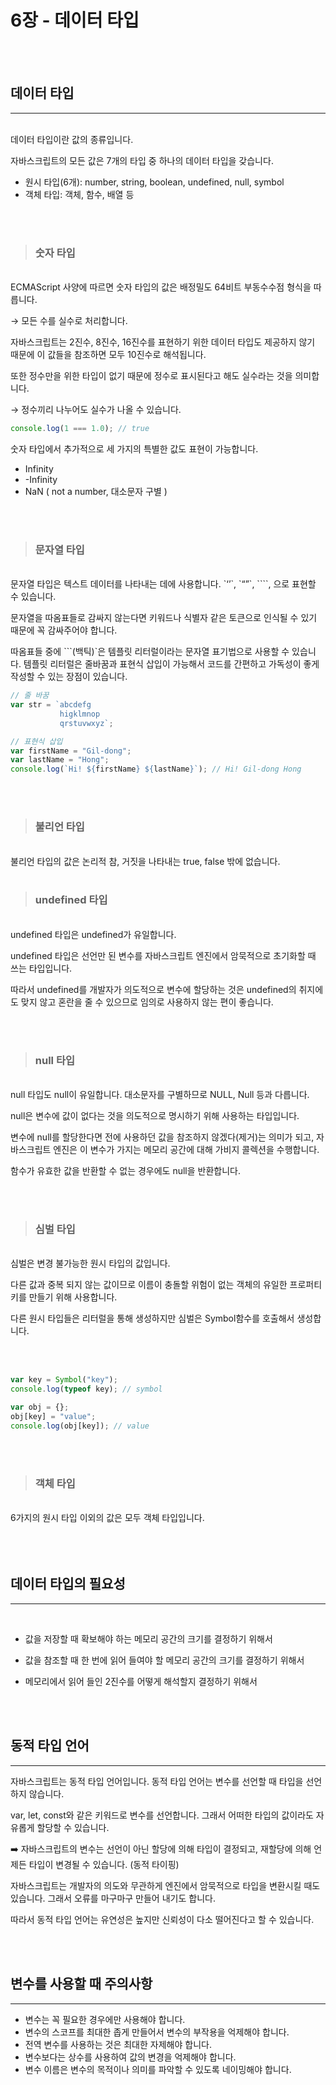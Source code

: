 # 6장 - 데이터 타입

<br>
<br>

## 데이터 타입

---

<br>
데이터 타입이란 값의 종류입니다.

자바스크립트의 모든 값은 7개의 타입 중 하나의 데이터 타입을 갖습니다.

- 원시 타입(6개): number, string, boolean, undefined, null, symbol
- 객체 타입: 객체, 함수, 배열 등

<br>
<br>

> ### 숫자 타입

<br>
ECMAScript 사양에 따르면 숫자 타입의 값은 배정밀도 64비트 부동수수점 형식을 따릅니다.

→ 모든 수를 실수로 처리합니다.

자바스크립트는 2진수, 8진수, 16진수를 표현하기 위한 데이터 타입도 제공하지 않기 때문에 이 값들을 참조하면 모두 10진수로 해석됩니다.

또한 정수만을 위한 타입이 없기 때문에 정수로 표시된다고 해도 실수라는 것을 의미합니다.

→ 정수끼리 나누어도 실수가 나올 수 있습니다.

```jsx
console.log(1 === 1.0); // true
```

숫자 타입에서 추가적으로 세 가지의 특별한 값도 표현이 가능합니다.

- Infinity
- -Infinity
- NaN ( not a number, 대소문자 구별 )

<br>
<br>

> ### 문자열 타입

<br>
문자열 타입은 텍스트 데이터를 나타내는 데에 사용합니다. `‘’`, `“”`, ````, 으로 표현할 수 있습니다.

문자열을 따옴표들로 감싸지 않는다면 키워드나 식별자 같은 토큰으로 인식될 수 있기 때문에 꼭 감싸주어야 합니다.

따옴표들 중에 ```(백틱)`은 템플릿 리터럴이라는 문자열 표기법으로 사용할 수 있습니다.
템플릿 리터럴은 줄바꿈과 표현식 삽입이 가능해서 코드를 간편하고 가독성이 좋게 작성할 수 있는 장점이 있습니다.

```jsx
// 줄 바꿈
var str = `abcdefg
		   higklmnop
		   qrstuvwxyz`;

// 표현식 삽입
var firstName = "Gil-dong";
var lastName = "Hong";
console.log(`Hi! ${firstName} ${lastName}`); // Hi! Gil-dong Hong
```

<br>
<br>

> ### 불리언 타입

<br>
불리언 타입의 값은 논리적 참, 거짓을 나타내는 true, false 밖에 없습니다.

<br>
<br>

> ### undefined 타입

<br>
undefined 타입은 undefined가 유일합니다.

undefined 타입은 선언만 된 변수를 자바스크립트 엔진에서 암묵적으로 초기화할 때 쓰는 타입입니다.

따라서 undefined를 개발자가 의도적으로 변수에 할당하는 것은 undefined의 취지에도 맞지 않고 혼란을 줄 수 있으므로 임의로 사용하지 않는 편이 좋습니다.

<br>
<br>

> ### null 타입

 <br>
null 타입도 null이 유일합니다. 대소문자를 구별하므로 NULL, Null 등과 다릅니다.

null은 변수에 값이 없다는 것을 의도적으로 명시하기 위해 사용하는 타입입니다.

변수에 null를 할당한다면 전에 사용하던 값을 참조하지 않겠다(제거)는 의미가 되고, 자바스크립트 엔진은 이 변수가 가지는 메모리 공간에 대해 가비지 콜렉션을 수행합니다.

함수가 유효한 값을 반환할 수 없는 경우에도 null을 반환합니다.

<br>
<br>

> ### 심벌 타입

<br>
심벌은 변경 불가능한 원시 타입의 값입니다. 
 
다른 값과 중복 되지 않는 값이므로 이름이 충돌할 위험이 없는 객체의 유일한 프로퍼티 키를 만들기 위해 사용합니다.

다른 원시 타입들은 리터럴을 통해 생성하지만 심벌은 Symbol함수를 호출해서 생성합니다.

<br>
<br>

```jsx
var key = Symbol("key");
console.log(typeof key); // symbol

var obj = {};
obj[key] = "value";
console.log(obj[key]); // value
```

<br>
<br>

> ### 객체 타입

  <br>
   6가지의 원시 타입 이외의 값은 모두 객체 타입입니다.

<br>
<br>
<br>
<br>

## 데이터 타입의 필요성

---

<br>

- 값을 저장할 때 확보해야 하는 메모리 공간의 크기를 결정하기 위해서

- 값을 참조할 때 한 번에 읽어 들여야 할 메모리 공간의 크기를 결정하기 위해서

- 메모리에서 읽어 들인 2진수를 어떻게 해석할지 결정하기 위해서

<br>
<br>

## 동적 타입 언어

---

자바스크립트는 동적 타입 언어입니다. 동적 타입 언어는 변수를 선언할 때 타입을 선언하지 않습니다.

var, let, const와 같은 키워드로 변수를 선언합니다. 그래서 어떠한 타입의 값이라도 자유롭게 할당할 수 있습니다.

➡️ 자바스크립트의 변수는 선언이 아닌 할당에 의해 타입이 결정되고, 재할당에 의해 언제든 타입이 변경될 수 있습니다. (동적 타이핑)

자바스크립트는 개발자의 의도와 무관하게 엔진에서 암묵적으로 타입을 변환시킬 때도 있습니다. 그래서 오류를 마구마구 만들어 내기도 합니다.

따라서 동적 타입 언어는 유연성은 높지만 신뢰성이 다소 떨어진다고 할 수 있습니다.

<br>
<br>

## 변수를 사용할 때 주의사항

---

- 변수는 꼭 필요한 경우에만 사용해야 합니다.
- 변수의 스코프를 최대한 좁게 만들어서 변수의 부작용을 억제해야 합니다.
- 전역 변수를 사용하는 것은 최대한 자제해야 합니다.
- 변수보다는 상수를 사용하여 값의 변경을 억제해야 합니다.
- 변수 이름은 변수의 목적이나 의미를 파악할 수 있도록 네이밍해야 합니다.
